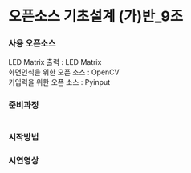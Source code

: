 # 오픈소스 기초설계 (가)반_9조

### 사용 오픈소스

LED Matrix 출력 : LED Matrix  
화면인식을 위한 오픈 소스 : OpenCV  
키입력을 위한 오픈 소스 : Pyinput    

### 준비과정
```

```
### 시작방법

### 시연영상
